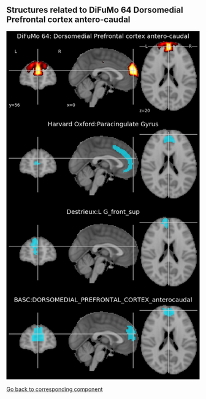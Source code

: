 


## Structures related to DiFuMo 64 Dorsomedial Prefrontal cortex antero-caudal

![39](39.jpg "Structures related to DiFuMo 64 Dorsomedial Prefrontal cortex antero-caudal")

[Go back to corresponding component](https://parietal-inria.github.io/DiFuMo/64/html/39.html)